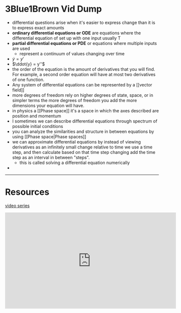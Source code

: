 # 3Blue1Brown Vid Dump
- differential questions arise when it's easier to express change than it is to express exact amounts
- **ordinary differential equations or ODE** are equations where the differential equation of set up with one input usually T
- **partial differential equations or PDE** or equations where multiple inputs are used
	-  represent a continuum of values changing over time
- $\dot{y} = y'$
- $\ddot{y} = y''$
-  the order of the equation is the amount of derivatives that you will find. For example, a second order equation will have at most two derivatives of one function.
- Any system of differential equations can be represented by a [[vector field]]
- more degrees of freedom rely on higher degrees of state, space, or in simpler terms the more degrees of freedom you add the more dimensions your equation will have.
-  in physics a [[Phase space]] it's a space in which the axes described are position and momentum
- I sometimes we can describe differential equations through spectrum of possible initial conditions
- you can analyze the similarities and structure in between equations by using [[Phase space|Phase spaces]]
-  we can approximate differential equations by instead of viewing derivatives as an infinitely small change relative to time we use a time step, and then calculate based on that time step changing add the time step as an interval in between "steps". 
	- this is called solving a differential equation numerically
- 
---
# Resources
[video series](https://youtube.com/playlist?list=PLZHQObOWTQDNPOjrT6KVlfJuKtYTftqH6&si=NuwxTVdvNkKUgk7Q)

<iframe width="560" height="315" src="https://www.youtube.com/embed/p_di4Zn4wz4?si=RRPyPajclhgXjimH" title="YouTube video player" frameborder="0" allow="accelerometer; autoplay; clipboard-write; encrypted-media; gyroscope; picture-in-picture; web-share" allowfullscreen></iframe>